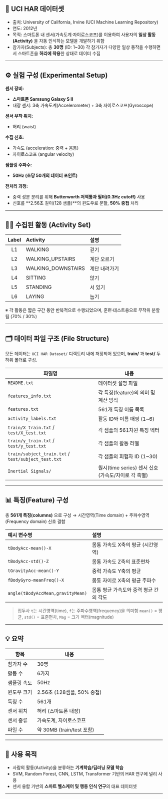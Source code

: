 ## 📘 **UCI HAR 데이터셋**

* 출처: University of California, Irvine (UCI Machine Learning Repository)
* 연도: 2012년
* 목적: 스마트폰 내 센서(가속도계·자이로스코프)를 이용하여 사용자의 **일상 활동(Activity)** 을 자동 인식하는 모델을 개발하기 위함
* 참가자(Subjects): 총 **30명** (ID: 1~30)
각 참가자가 다양한 일상 동작을 수행하면서 스마트폰을 **허리에 착용**한 상태로 데이터 수집

---

## ⚙️ **실험 구성 (Experimental Setup)**

**센서 장비:**

* **스마트폰 Samsung Galaxy S II**
* 내장 센서: 3축 가속도계(Accelerometer) + 3축 자이로스코프(Gyroscope)

**센서 부착 위치:**

* 허리 (waist)

**수집 신호:**

* 가속도 (acceleration: 중력 + 몸통)
* 자이로스코프 (angular velocity)

**샘플링 주파수:**

* **50Hz (초당 50개의 데이터 포인트)**

**전처리 과정:**

* 중력 성분 분리를 위해 **Butterworth 저역통과 필터(0.3Hz cutoff)** 사용
* 신호를 **2.56초 길이(128 샘플)**의 윈도우로 분할, **50% 중첩** 처리

---

## 🏃‍♂️ **수집된 활동 (Activity Set)**

| Label | Activity           | 설명      |
| :---: | :----------------- | :------ |
|   L1  | WALKING            | 걷기      |
|   L2  | WALKING_UPSTAIRS   | 계단 오르기  |
|   L3  | WALKING_DOWNSTAIRS | 계단 내려가기 |
|   L4  | SITTING            | 앉기      |
|   L5  | STANDING           | 서 있기    |
|   L6  | LAYING             | 눕기      |

※ 각 활동은 짧은 구간 동안 반복적으로 수행되었으며, 훈련·테스트용으로 무작위 분할됨 (70% / 30%)

---

## 🗂️ **데이터 파일 구조 (File Structure)**

모든 데이터는 `UCI HAR Dataset/` 디렉토리 내에 저장되어 있으며,
**train/** 과 **test/** 두 하위 폴더로 구성.

| 파일명                                                 | 내용                                   |
| --------------------------------------------------- | ------------------------------------ |
| `README.txt`                                        | 데이터셋 설명 파일                           |
| `features_info.txt`                                 | 각 특징(feature)의 의미 및 계산 방식            |
| `features.txt`                                      | 561개 특징 이름 목록                        |
| `activity_labels.txt`                               | 활동 ID와 이름 매핑 (1~6)                   |
| `train/X_train.txt` / `test/X_test.txt`             | 각 샘플의 561차원 특징 벡터                    |
| `train/y_train.txt` / `test/y_test.txt`             | 각 샘플의 활동 라벨                          |
| `train/subject_train.txt` / `test/subject_test.txt` | 각 샘플의 피험자 ID (1~30)                  |
| `Inertial Signals/`                                 | 원시(time series) 센서 신호 (가속도/자이로 각 축별) |

---

## 📊 **특징(Feature) 구성**

총 **561개 특징(columns)** 으로 구성
→ 시간영역(Time domain) + 주파수영역(Frequency domain) 신호 결합

| 예시 변수명                            | 설명                     |
| :-------------------------------- | :--------------------- |
| `tBodyAcc-mean()-X`               | 몸통 가속도 X축의 평균 (시간영역)   |
| `tBodyAcc-std()-Z`                | 몸통 가속도 Z축의 표준편차        |
| `tGravityAcc-mean()-Y`            | 중력 가속도 Y축의 평균          |
| `fBodyGyro-meanFreq()-X`          | 몸통 자이로 X축의 평균 주파수      |
| `angle(tBodyAccMean,gravityMean)` | 몸통 평균 가속도와 중력 평균 간의 각도 |

> 접두사 `t`는 시간영역(time), `f`는 주파수영역(frequency)을 의미함
> `mean()` = 평균, `std()` = 표준편차, `Mag` = 크기 벡터(magnitude)

---

## 💡 **요약**

| 항목     | 내용                     |
| ------ | ---------------------- |
| 참가자 수  | 30명                    |
| 활동 수   | 6가지                    |
| 샘플링 속도 | 50Hz                   |
| 윈도우 크기 | 2.56초 (128샘플, 50% 중첩)  |
| 특징 수   | 561개                   |
| 센서 위치  | 허리 (스마트폰 내장)           |
| 센서 종류  | 가속도계, 자이로스코프           |
| 파일 수   | 약 30MB (train/test 포함) |

---

## 🎯 **사용 목적**

* 사람의 활동(Activity)을 분류하는 **기계학습/딥러닝 모델 학습**
* SVM, Random Forest, CNN, LSTM, Transformer 기반의 HAR 연구에 널리 사용
* 센서 융합 기반의 **스마트 헬스케어 및 행동 인식 연구**의 대표 데이터셋

---
